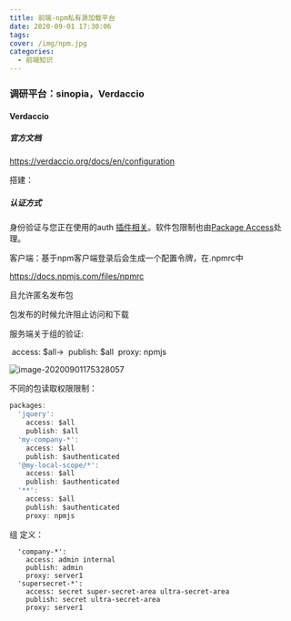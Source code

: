 ```yaml
---
title: 前端-npm私有源加载平台
date: 2020-09-01 17:30:06
tags:
cover: /img/npm.jpg
categories:
  - 前端知识
---
```


### 调研平台：sinopia，Verdaccio 

#### Verdaccio 

#####  官方文档

https://verdaccio.org/docs/en/configuration

搭建：

##### 认证方式

身份验证与您正在使用的auth [插件相关](https://verdaccio.org/docs/en/plugins)。软件包限制也由[Package Access](https://verdaccio.org/docs/en/packages)处理。

客户端：基于npm客户端登录后会生成一个配置令牌，在.npmrc中

https://docs.npmjs.com/files/npmrc

且允许匿名发布包

包发布的时候允许阻止访问和下载

服务端关于组的验证:

​    access: $all->
​    publish: $all
​    proxy: npmjs

![image-20200901175328057](//s2-cdn.oneitfarm.com/186bdf368bd54a57b12eb71ba2e10636.png)



 不同的包读取权限限制：

```js
packages:
  'jquery':
    access: $all
    publish: $all
  'my-company-*':
    access: $all
    publish: $authenticated
  '@my-local-scope/*':
    access: $all
    publish: $authenticated
  '**':
    access: $all
    publish: $authenticated
    proxy: npmjs
```

组 定义：

```
  'company-*':
    access: admin internal
    publish: admin
    proxy: server1
  'supersecret-*':
    access: secret super-secret-area ultra-secret-area
    publish: secret ultra-secret-area
    proxy: server1
```

